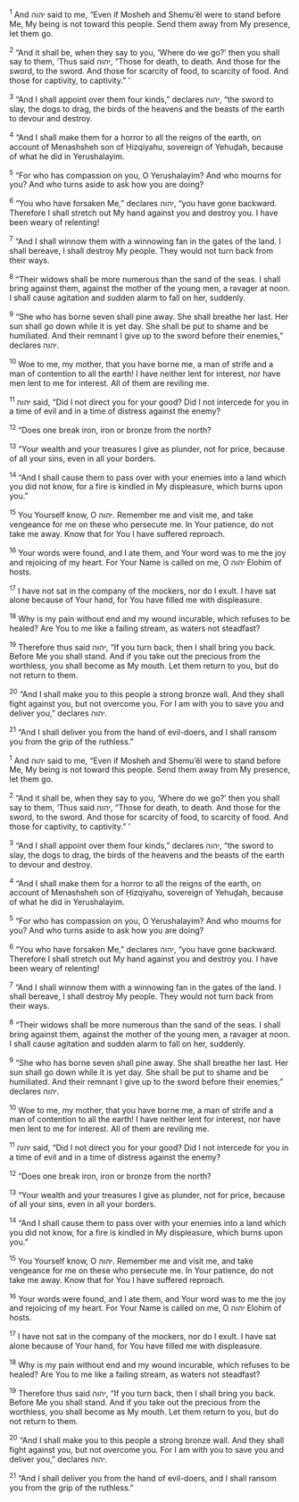 <sup>1</sup> And יהוה said to me, “Even if Mosheh and Shemu’ĕl were to stand before Me, My being is not toward this people. Send them away from My presence, let them go.

<sup>2</sup> “And it shall be, when they say to you, ‘Where do we go?’ then you shall say to them, ‘Thus said יהוה, “Those for death, to death. And those for the sword, to the sword. And those for scarcity of food, to scarcity of food. And those for captivity, to captivity.” ’

<sup>3</sup> “And I shall appoint over them four kinds,” declares יהוה, “the sword to slay, the dogs to drag, the birds of the heavens and the beasts of the earth to devour and destroy.

<sup>4</sup> “And I shall make them for a horror to all the reigns of the earth, on account of Menashsheh son of Ḥizqiyahu, sovereign of Yehuḏah, because of what he did in Yerushalayim.

<sup>5</sup> “For who has compassion on you, O Yerushalayim? And who mourns for you? And who turns aside to ask how you are doing?

<sup>6</sup> “You who have forsaken Me,” declares יהוה, “you have gone backward. Therefore I shall stretch out My hand against you and destroy you. I have been weary of relenting!

<sup>7</sup> “And I shall winnow them with a winnowing fan in the gates of the land. I shall bereave, I shall destroy My people. They would not turn back from their ways.

<sup>8</sup> “Their widows shall be more numerous than the sand of the seas. I shall bring against them, against the mother of the young men, a ravager at noon. I shall cause agitation and sudden alarm to fall on her, suddenly.

<sup>9</sup> “She who has borne seven shall pine away. She shall breathe her last. Her sun shall go down while it is yet day. She shall be put to shame and be humiliated. And their remnant I give up to the sword before their enemies,” declares יהוה.

<sup>10</sup> Woe to me, my mother, that you have borne me, a man of strife and a man of contention to all the earth! I have neither lent for interest, nor have men lent to me for interest. All of them are reviling me.

<sup>11</sup> יהוה said, “Did I not direct you for your good? Did I not intercede for you in a time of evil and in a time of distress against the enemy?

<sup>12</sup> “Does one break iron, iron or bronze from the north?

<sup>13</sup> “Your wealth and your treasures I give as plunder, not for price, because of all your sins, even in all your borders.

<sup>14</sup> “And I shall cause them to pass over with your enemies into a land which you did not know, for a fire is kindled in My displeasure, which burns upon you.”

<sup>15</sup> You Yourself know, O יהוה. Remember me and visit me, and take vengeance for me on these who persecute me. In Your patience, do not take me away. Know that for You I have suffered reproach.

<sup>16</sup> Your words were found, and I ate them, and Your word was to me the joy and rejoicing of my heart. For Your Name is called on me, O יהוה Elohim of hosts.

<sup>17</sup> I have not sat in the company of the mockers, nor do I exult. I have sat alone because of Your hand, for You have filled me with displeasure.

<sup>18</sup> Why is my pain without end and my wound incurable, which refuses to be healed? Are You to me like a failing stream, as waters not steadfast?

<sup>19</sup> Therefore thus said יהוה, “If you turn back, then I shall bring you back. Before Me you shall stand. And if you take out the precious from the worthless, you shall become as My mouth. Let them return to you, but do not return to them.

<sup>20</sup> “And I shall make you to this people a strong bronze wall. And they shall fight against you, but not overcome you. For I am with you to save you and deliver you,” declares יהוה.

<sup>21</sup> “And I shall deliver you from the hand of evil-doers, and I shall ransom you from the grip of the ruthless.”

<sup>1</sup> And יהוה said to me, “Even if Mosheh and Shemu’ĕl were to stand before Me, My being is not toward this people. Send them away from My presence, let them go.

<sup>2</sup> “And it shall be, when they say to you, ‘Where do we go?’ then you shall say to them, ‘Thus said יהוה, “Those for death, to death. And those for the sword, to the sword. And those for scarcity of food, to scarcity of food. And those for captivity, to captivity.” ’

<sup>3</sup> “And I shall appoint over them four kinds,” declares יהוה, “the sword to slay, the dogs to drag, the birds of the heavens and the beasts of the earth to devour and destroy.

<sup>4</sup> “And I shall make them for a horror to all the reigns of the earth, on account of Menashsheh son of Ḥizqiyahu, sovereign of Yehuḏah, because of what he did in Yerushalayim.

<sup>5</sup> “For who has compassion on you, O Yerushalayim? And who mourns for you? And who turns aside to ask how you are doing?

<sup>6</sup> “You who have forsaken Me,” declares יהוה, “you have gone backward. Therefore I shall stretch out My hand against you and destroy you. I have been weary of relenting!

<sup>7</sup> “And I shall winnow them with a winnowing fan in the gates of the land. I shall bereave, I shall destroy My people. They would not turn back from their ways.

<sup>8</sup> “Their widows shall be more numerous than the sand of the seas. I shall bring against them, against the mother of the young men, a ravager at noon. I shall cause agitation and sudden alarm to fall on her, suddenly.

<sup>9</sup> “She who has borne seven shall pine away. She shall breathe her last. Her sun shall go down while it is yet day. She shall be put to shame and be humiliated. And their remnant I give up to the sword before their enemies,” declares יהוה.

<sup>10</sup> Woe to me, my mother, that you have borne me, a man of strife and a man of contention to all the earth! I have neither lent for interest, nor have men lent to me for interest. All of them are reviling me.

<sup>11</sup> יהוה said, “Did I not direct you for your good? Did I not intercede for you in a time of evil and in a time of distress against the enemy?

<sup>12</sup> “Does one break iron, iron or bronze from the north?

<sup>13</sup> “Your wealth and your treasures I give as plunder, not for price, because of all your sins, even in all your borders.

<sup>14</sup> “And I shall cause them to pass over with your enemies into a land which you did not know, for a fire is kindled in My displeasure, which burns upon you.”

<sup>15</sup> You Yourself know, O יהוה. Remember me and visit me, and take vengeance for me on these who persecute me. In Your patience, do not take me away. Know that for You I have suffered reproach.

<sup>16</sup> Your words were found, and I ate them, and Your word was to me the joy and rejoicing of my heart. For Your Name is called on me, O יהוה Elohim of hosts.

<sup>17</sup> I have not sat in the company of the mockers, nor do I exult. I have sat alone because of Your hand, for You have filled me with displeasure.

<sup>18</sup> Why is my pain without end and my wound incurable, which refuses to be healed? Are You to me like a failing stream, as waters not steadfast?

<sup>19</sup> Therefore thus said יהוה, “If you turn back, then I shall bring you back. Before Me you shall stand. And if you take out the precious from the worthless, you shall become as My mouth. Let them return to you, but do not return to them.

<sup>20</sup> “And I shall make you to this people a strong bronze wall. And they shall fight against you, but not overcome you. For I am with you to save you and deliver you,” declares יהוה.

<sup>21</sup> “And I shall deliver you from the hand of evil-doers, and I shall ransom you from the grip of the ruthless.”

